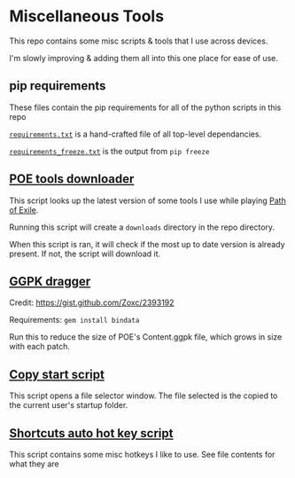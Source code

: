 # Miscellaneous Tools
This repo contains some misc scripts & tools that I use across devices.

I'm slowly improving & adding them all into this one place for ease of use.

## pip requirements
These files contain the pip requirements for all of the python scripts in this repo

[`requirements.txt`](requirements.txt) is a hand-crafted file of all top-level dependancies.

[`requirements_freeze.txt`](requirements_freeze.txt) is the output from `pip freeze`

## [POE tools downloader](download_poe_tools.py)
This script looks up the latest version of some tools I use while playing [Path of Exile](https://www.pathofexile.com/).

Running this script will create a `downloads` directory in the repo directory.

When this script is ran, it will check if the most up to date version is already present. If not, the script will download it.

## [GGPK dragger](ggpk_defragment.rb)
Credit: https://gist.github.com/Zoxc/2393192

Requirements: `gem install bindata`

Run this to reduce the size of POE's Content.ggpk file, which grows in size with each patch.

## [Copy start script](CopyStart.ps1)
This script opens a file selector window. The file selected is the copied to the current user's startup folder.

## [Shortcuts auto hot key script](shortcuts.ahk)
This script contains some misc hotkeys I like to use. See file contents for what they are
